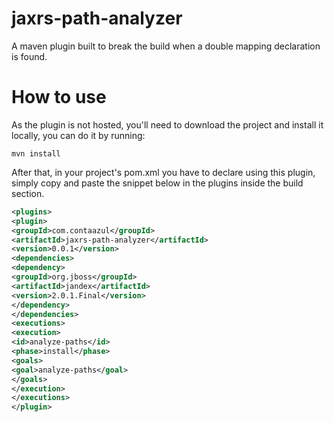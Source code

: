 # jaxrs-path-analyzer
A maven plugin built to break the build when a double mapping declaration is found.

# How to use

As the plugin is not hosted, you'll need to download the project and install it locally, you can do it by running:

`mvn install`

After that, in your project's pom.xml you have to declare using this plugin, simply copy and paste the snippet below in the plugins inside the build section.

```xml
<plugins>
<plugin>
<groupId>com.contaazul</groupId>
<artifactId>jaxrs-path-analyzer</artifactId>
<version>0.0.1</version>
<dependencies>
<dependency>
<groupId>org.jboss</groupId>
<artifactId>jandex</artifactId>
<version>2.0.1.Final</version>
</dependency>
</dependencies>
<executions>
<execution>
<id>analyze-paths</id>
<phase>install</phase>
<goals>
<goal>analyze-paths</goal>
</goals>
</execution>
</executions>
</plugin>
```
